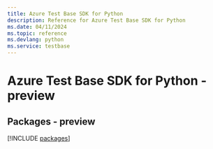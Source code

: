 ```yaml
---
title: Azure Test Base SDK for Python
description: Reference for Azure Test Base SDK for Python
ms.date: 04/11/2024
ms.topic: reference
ms.devlang: python
ms.service: testbase
---
```

# Azure Test Base SDK for Python - preview
## Packages - preview
[!INCLUDE [packages](test-base-index.md)]